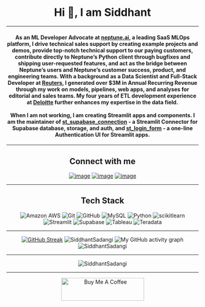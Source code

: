 <h1 align="center">Hi 👋, I am Siddhant</h1>

<hr/>

<h4 align="center">
  As an ML Developer Advocate at <a href="https://www.neptune.ai">neptune.ai</a>, a leading SaaS MLOps platform, I drive technical sales support by creating example projects and demos, provide top-notch technical support to our paying customers, contribute directly to Neptune’s Python client through bugfixes and shipping user-requested features, and act as the bridge between Neptune’s users and Neptune’s customer success, product, and engineering teams. With a background as a Data Scientist and Full-Stack Developer at <a href="https://www.reuters.com">Reuters</a>, I generated over $3M in Annual Recurring Revenue through my work on models, pipelines, web apps, and analyses for editorial and sales teams. My four years of ETL development experience at <a href="https://www2.deloitte.com/in/en.html">Deloitte</a> further enhances my expertise in the data field.
<br><br>
When I am not working, I am creating Streamlit apps and components. I am the maintainer of <a href="https://github.com/SiddhantSadangi/st_supabase_connection">st_supabase_connection</a> - a Streamlit Connector for Supabase database, storage, and auth, and <a href="https://github.com/SiddhantSadangi/st_login_form">st_login_form</a> - a one-line Authentication UI for Streamlit apps.
</h4>

<hr/>

<h2 align="center">Connect with me</h2>
<div align="center">

  [![image](https://img.shields.io/badge/LinkedIn-0A66C2?style=for-the-badge&logo=linkedin&logoColor=white)](https://www.linkedin.com/in/siddhantsadangi)
  [![image](https://img.shields.io/badge/Gmail-EA4335?style=for-the-badge&logo=gmail&logoColor=white)](mailto:siddhant.sadangi@gmail.com)
  [![image](https://img.shields.io/badge/Medium-000000?style=for-the-badge&logo=Medium&logoColor=white)](https://medium.com/@siddhantsadangi)

</div>
<hr/>

<h2 align="center">Tech Stack</h2>
<p align="center">
  <a><img alt="Amazon AWS" src="https://img.shields.io/badge/-Amazon AWS-FF9900?style=for-the-badge&logo=Amazon+AWS&logoColor=white"></a>
  <a><img alt="Git" src="https://img.shields.io/badge/-Git-F1502F?style=for-the-badge&logo=Git&logoColor=white"></a>
  <a><img alt="GitHub" src="https://img.shields.io/badge/-GitHub-4f6578?style=for-the-badge&logo=GitHub&logoColor=white"></a>
  <a><img alt="MySQL" src="https://img.shields.io/badge/-MySQL-F29111?style=for-the-badge&logo=MySQL&logoColor=white"></a>
  <a><img alt="Python" src="https://img.shields.io/badge/-Python-4B8BBE?style=for-the-badge&logo=python&logoColor=white"></a>
  <a><img alt="scikitlearn" src="https://img.shields.io/badge/-scikitlearn-EB9136?style=for-the-badge&logo=scikitlearn&logoColor=white"></a>
  <a><img alt="Streamlit" src="https://img.shields.io/badge/-Streamlit-F24747?style=for-the-badge&logo=Streamlit&logoColor=white"></a>
  <a><img alt="Supabase" src="https://img.shields.io/badge/Supabase-3ECF8E?style=for-the-badge&logo=supabase&logoColor=white"></a>
  <a><img alt="Tableau" src="https://img.shields.io/badge/-Tableau-004281?style=for-the-badge&logo=Tableau&logoColor=white"></a>
  <a><img alt="Teradata" src="https://img.shields.io/badge/Teradata-F37440?style=for-the-badge&logo=teradata&logoColor=white"></a>
</p>
<hr/>

<p align="center">
  <a href="https://git.io/streak-stats"><img src="https://streak-stats.demolab.com?user=SiddhantSadangi&theme=github-dark" alt="GitHub Streak" /></a>
  <img src="https://github-readme-stats-sigma-five.vercel.app/api?username=siddhantsadangi&theme=dark&show_icons=true&include_all_commits=true" alt="SiddhantSadangi"/>
  <img src="https://github-readme-activity-graph.vercel.app/graph?username=SiddhantSadangi&&theme=github-compact" alt="My GitHub activity graph"/>
  <img src="https://github-profile-trophy.vercel.app/?username=siddhantsadangi&theme=algolia&column=-1" alt="SiddhantSadangi" /></a> </p>
</p>

<hr/>

<p align="center">
  <img src="https://komarev.com/ghpvc/?username=siddhantsadangi&label=Profile%20views&style=for-the-badge" alt="SiddhantSadangi"/>
</p>
<hr/>

<p align="center">
  <a href="https://www.buymeacoffee.com/siddhantsadangi" target="_blank"><img src="https://cdn.buymeacoffee.com/buttons/v2/default-yellow.png" alt="Buy Me A Coffee" style="height: 60px !important;width: 217px !important;"></a>
</p>
